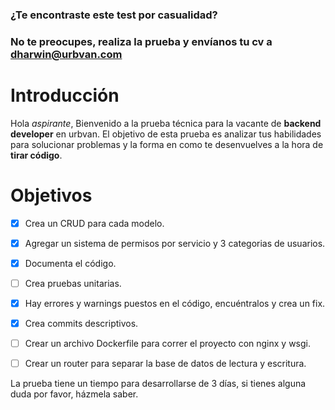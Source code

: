 ### ¿Te encontraste este test por casualidad?

### No te preocupes, realiza la prueba y envíanos tu cv a dharwin@urbvan.com

  

# Introducción

Hola *aspirante*, Bienvenido a la prueba técnica para la vacante de **backend developer** en urbvan. El objetivo de esta prueba es analizar tus habilidades para solucionar problemas y la forma en como te desenvuelves a la hora de **tirar código**.

  

# Objetivos

- [x] Crea un CRUD para cada modelo.
- [x] Agregar un sistema de permisos por servicio y 3 categorias de usuarios.
- [x] Documenta el código.
- [ ] Crea pruebas unitarias.
- [x] Hay errores y warnings puestos en el código, encuéntralos y crea un fix.
- [x] Crea commits descriptivos.
- [ ] Crear un archivo Dockerfile para correr el proyecto con nginx y wsgi.
- [ ] Crear un router para separar la base de datos de lectura y escritura.

  
  

La prueba tiene un tiempo para desarrollarse de 3 días, si tienes alguna duda por favor, házmela saber.